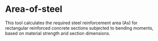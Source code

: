 # Area-of-steel
This tool calculates the required steel reinforcement area (As) for rectangular reinforced concrete sections subjected to bending moments, based on material strength and section dimensions.
